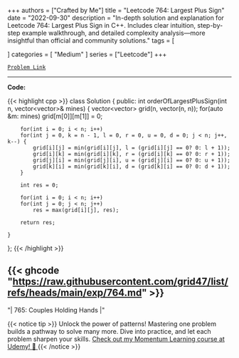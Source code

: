
+++
authors = ["Crafted by Me"]
title = "Leetcode 764: Largest Plus Sign"
date = "2022-09-30"
description = "In-depth solution and explanation for Leetcode 764: Largest Plus Sign in C++. Includes clear intuition, step-by-step example walkthrough, and detailed complexity analysis—more insightful than official and community solutions."
tags = [
    
]
categories = [
    "Medium"
]
series = ["Leetcode"]
+++



[`Problem Link`](https://leetcode.com/problems/largest-plus-sign/description/)

---

**Code:**

{{< highlight cpp >}}
class Solution {
public:
    int orderOfLargestPlusSign(int n, vector<vector<int>>& mines) {
        vector<vector<int>> grid(n, vector<int>(n, n));
        for(auto &m: mines)
        grid[m[0]][m[1]] = 0;

        for(int i = 0; i < n; i++)
        for(int j = 0, k = n - 1, l = 0, r = 0, u = 0, d = 0; j < n; j++, k--) {
            grid[i][j] = min(grid[i][j], l = (grid[i][j] == 0? 0: l + 1));
            grid[i][k] = min(grid[i][k], r = (grid[i][k] == 0? 0: r + 1));
            grid[j][i] = min(grid[j][i], u = (grid[j][i] == 0? 0: u + 1));
            grid[k][i] = min(grid[k][i], d = (grid[k][i] == 0? 0: d + 1));
        }

        int res = 0;

        for(int i = 0; i < n; i++)
        for(int j = 0; j < n; j++)
            res = max(grid[i][j], res);

        return res;

    }
};
{{< /highlight >}}

{{< ghcode "https://raw.githubusercontent.com/grid47/list/refs/heads/main/exp/764.md" >}}
---


"| 765: Couples Holding Hands |"

{{< notice tip >}}
Unlock the power of patterns! Mastering one problem builds a pathway to solve many more. Dive into practice, and let each problem sharpen your skills. [Check out my Momentum Learning course at Udemy! 🚀 ](https://www.udemy.com/course/algorithms-and-data-structures-in-cpp/)
{{< /notice >}}

